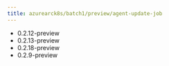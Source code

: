 ```yaml
---
title: azurearck8s/batch1/preview/agent-update-job
---
```

- 0.2.12-preview
- 0.2.13-preview
- 0.2.18-preview
- 0.2.9-preview
